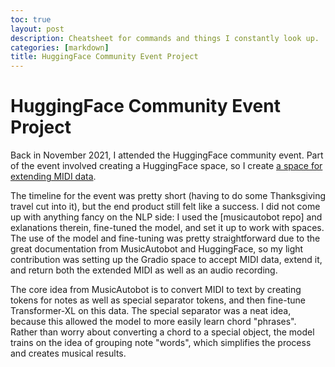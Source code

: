 ```yaml
---
toc: true
layout: post
description: Cheatsheet for commands and things I constantly look up.
categories: [markdown]
title: HuggingFace Community Event Project
---
```

# HuggingFace Community Event Project

Back in November 2021, I attended the HuggingFace community event. Part of the event involved creating a HuggingFace space, so I create [a space for extending MIDI data](https://huggingface.co/spaces/psistolar/pop-music-transformer). 

The timeline for the event was pretty short (having to do some Thanksgiving travel cut into it), but the end product still felt like a success. I did not come up with anything fancy on the NLP side: I used the [musicautobot repo] and exlanations therein, fine-tuned the model, and set it up to work with spaces. The use of the model and fine-tuning was pretty straightforward due to the great documentation from MusicAutobot and HuggingFace, so my light contribution was setting up the Gradio space to accept MIDI data, extend it, and return both the extended MIDI as well as an audio recording.

The core idea from MusicAutobot is to convert MIDI to text by creating tokens for notes as well as special separator tokens, and then fine-tune Transformer-XL on this data. The special separator was a neat idea, because this allowed the model to more easily learn chord "phrases". Rather than worry about converting a chord to a special object, the model trains on the idea of grouping note "words", which simplifies the process and creates musical results.
